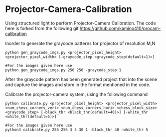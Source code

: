 # Projector-Camera-Calibration
Using structured light to perform Projector-Camera Calibration. The code here is forked from the following git https://github.com/kamino410/procam-calibration


Inorder to generate the graycode patterns for projector of resolution M,N
```
python gen_graycode_imgs.py <projector_pixel_height> <projector_pixel_width> [-graycode_step <graycode_step(default=1)>]

#For the images given here use
python gen_graycode_imgs.py 256 256 -graycode_step 1

```

After the graycode pattern has been generated project that into the scene and capture the images and store in the format mentioned in the code.


Calibrate the projector-camera system, using the following command

```
python calibrate.py <projector_pixel_height> <projector_pixel_width> <num_chess_corners_vert> <num_chess_corners_hori> <chess_block_size> <graycode_step> [-black_thr <black_thr(default=40)>] [-white_thr <white_thr(default=5)>]

#For the images given here use
python3 calibrate.py 256 256 3 3 30 1 -black_thr 40 -white_thr 5


```
